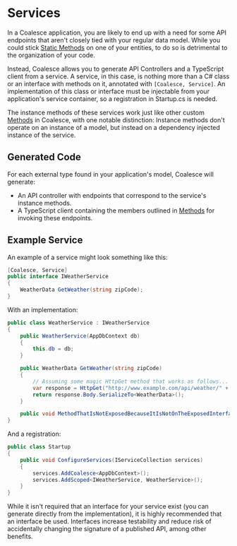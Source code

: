 
# Services

In a Coalesce application, you are likely to end up with a need for some API endpoints that aren't closely tied with your regular data model. While you could stick [Static Methods](/modeling/model-components/methods.md#static-methods) on one of your entities, to do so is detrimental to the organization of your code.

Instead, Coalesce allows you to generate API Controllers and a TypeScript client from a service. A service, in this case, is nothing more than a C# class or an interface with methods on it, annotated with `[Coalesce, Service]`. An implementation of this class or interface must be injectable from your application's service container, so a registration in Startup.cs is needed.

The instance methods of these services work just like other custom [Methods](/modeling/model-components/methods.md) in Coalesce, with one notable distinction: Instance methods don't operate on an instance of a model, but instead on a dependency injected instance of the service.

## Generated Code

For each external type found in your application's model, Coalesce will generate:

* An API controller with endpoints that correspond to the service's instance methods.
* A TypeScript client containing the members outlined in [Methods](/modeling/model-components/methods.md) for invoking these endpoints.


## Example Service

An example of a service might look something like this:

``` c#
[Coalesce, Service]
public interface IWeatherService
{
    WeatherData GetWeather(string zipCode);
}
```

With an implementation:

``` c#
public class WeatherService : IWeatherService
{
    public WeatherService(AppDbContext db)
    {
        this.db = db;
    }

    public WeatherData GetWeather(string zipCode)
    {
        // Assuming some magic HttpGet method that works as follows...
        var response = HttpGet("http://www.example.com/api/weather/" + zipCode);
        return response.Body.SerializeTo<WeatherData>();
    }

    public void MethodThatIsNotExposedBecauseItIsNotOnTheExposedInterface() {  }
}
```

And a registration:

``` c#
public class Startup 
{
    public void ConfigureServices(IServiceCollection services)
    {
        services.AddCoalesce<AppDbContext>();
        services.AddScoped<IWeatherService, WeatherService>();
    }
}
```

While it isn't required that an interface for your service exist (you can generate directly from the implementation), it is highly recommended that an interface be used. Interfaces increase testability and reduce risk of accidentally changing the signature of a published API, among other benefits.
